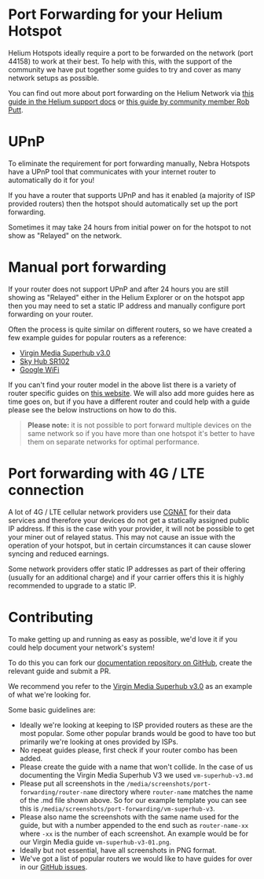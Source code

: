# Port Forwarding for your Helium Hotspot

Helium Hotspots ideally require a port to be forwarded on the network (port 44158) to work at their best. To help with this, with the support of the community we have put together some guides to try and cover as many network setups as possible.

You can find out more about port forwarding on the Helium Network via [this guide in the Helium support docs](https://docs.helium.com/troubleshooting/network-troubleshooting/) or [this guide by community member Rob Putt](https://www.robertputt.co.uk/helium-hnt-fixing-relayed-hotspots/).

# UPnP 

To eliminate the requirement for port forwarding manually, Nebra Hotspots have a UPnP tool that communicates with your internet router to automatically do it for you!

If you have a router that supports UPnP and has it enabled (a majority of ISP provided routers) then the hotspot should automatically set up the port forwarding.

Sometimes it may take 24 hours from initial power on for the hotspot to not show as "Relayed" on the network.

# Manual port forwarding

If your router does not support UPnP and after 24 hours you are still showing as "Relayed" either in the Helium Explorer or on the hotspot app then you may need to set a static IP address and manually configure port forwarding on your router.

Often the process is quite similar on different routers, so we have created a few example guides for popular routers as a reference:

- [Virgin Media Superhub v3.0](handy-guides/port-forwarding/vm-superhub-v3.md)
- [Sky Hub SR102](handy-guides/port-forwarding/sky-hub-sr102.md)
- [Google WiFi](handy-guides/port-forwarding/google-wifi.md)

If you can't find your router model in the above list there is a variety of router specific guides on [this website](https://portforward.com/router.htm). We will also add more guides here as time goes on, but if you have a different router and could help with a guide please see the below instructions on how to do this.

> **Please note:** it is not possible to port forward multiple devices on the same network so if you have more than one hotspot it's better to have them on separate networks for optimal performance.

# Port forwarding with 4G / LTE connection

A lot of 4G / LTE cellular network providers use [CGNAT](https://en.wikipedia.org/wiki/Carrier-grade_NAT) for their data services and therefore your devices do not get a statically assigned public IP address. If this is the case with your provider, it will not be possible to get your miner out of relayed status. This may not cause an issue with the operation of your hotspot, but in certain circumstances it can cause slower syncing and reduced earnings.

Some network providers offer static IP addresses as part of their offering (usually for an additional charge) and if your carrier offers this it is highly recommended to upgrade to a static IP.

# Contributing

To make getting up and running as easy as possible, we'd love it if you could help document your network's system!

To do this you can fork our [documentation repository on GitHub](https://github.com/NebraLtd/Helium-Guides), create the relevant guide and submit a PR.

We recommend you refer to the [Virgin Media Superhub v3.0](https://github.com/NebraLtd/Helium-Guides/blob/main/docs/handy-guides/port-forwarding/vm-superhub-v3.md) as an example of what we're looking for.

Some basic guidelines are:

* Ideally we're looking at keeping to ISP provided routers as these are the most popular. Some other popular brands would be good to have too but primarily we're looking at ones provided by ISPs.
* No repeat guides please, first check if your router combo has been added.
* Please create the guide with a name that won't collide. In the case of us documenting the Virgin Media Superhub V3 we used `vm-superhub-v3.md`
* Please put all screenshots in the `/media/screenshots/port-forwarding/router-name` directory where `router-name` matches the name of the .md file shown above. So for our example template you can see this is `/media/screenshots/port-forwarding/vm-superhub-v3`.
* Please also name the screenshots with the same name used for the guide, but with a number appended to the end such as `router-name-xx` where `-xx` is the number of each screenshot. An example would be for our Virgin Media guide `vm-superhub-v3-01.png`.
* Ideally but not essential, have all screenshots in PNG format.
* We've got a list of popular routers we would like to have guides for over in our [GitHub issues](https://github.com/NebraLtd/Helium-Guides/issues?q=is%3Aopen+is%3Aissue+label%3Aportforwarding).

